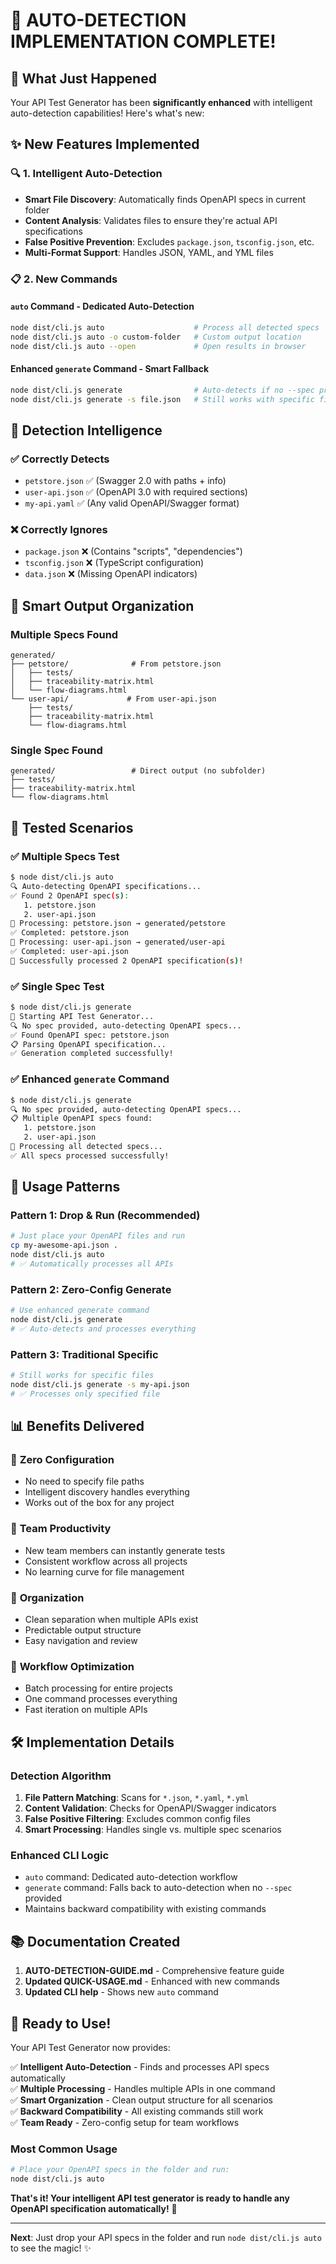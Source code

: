 # 🎉 AUTO-DETECTION IMPLEMENTATION COMPLETE!

## 🚀 **What Just Happened**

Your API Test Generator has been **significantly enhanced** with intelligent auto-detection capabilities! Here's what's new:

## ✨ **New Features Implemented**

### 🔍 **1. Intelligent Auto-Detection**
- **Smart File Discovery**: Automatically finds OpenAPI specs in current folder
- **Content Analysis**: Validates files to ensure they're actual API specifications
- **False Positive Prevention**: Excludes `package.json`, `tsconfig.json`, etc.
- **Multi-Format Support**: Handles JSON, YAML, and YML files

### 📋 **2. New Commands**

#### **`auto` Command** - Dedicated Auto-Detection
```bash
node dist/cli.js auto                    # Process all detected specs
node dist/cli.js auto -o custom-folder   # Custom output location
node dist/cli.js auto --open             # Open results in browser
```

#### **Enhanced `generate` Command** - Smart Fallback
```bash
node dist/cli.js generate                # Auto-detects if no --spec provided
node dist/cli.js generate -s file.json   # Still works with specific files
```

## 🎯 **Detection Intelligence**

### **✅ Correctly Detects**
- `petstore.json` ✅ (Swagger 2.0 with paths + info)
- `user-api.json` ✅ (OpenAPI 3.0 with required sections)
- `my-api.yaml` ✅ (Any valid OpenAPI/Swagger format)

### **❌ Correctly Ignores**
- `package.json` ❌ (Contains "scripts", "dependencies")
- `tsconfig.json` ❌ (TypeScript configuration)
- `data.json` ❌ (Missing OpenAPI indicators)

## 📁 **Smart Output Organization**

### **Multiple Specs Found**
```
generated/
├── petstore/              # From petstore.json
│   ├── tests/
│   ├── traceability-matrix.html
│   └── flow-diagrams.html
└── user-api/             # From user-api.json
    ├── tests/
    ├── traceability-matrix.html
    └── flow-diagrams.html
```

### **Single Spec Found**
```
generated/                 # Direct output (no subfolder)
├── tests/
├── traceability-matrix.html
└── flow-diagrams.html
```

## 🧪 **Tested Scenarios**

### ✅ **Multiple Specs Test**
```bash
$ node dist/cli.js auto
🔍 Auto-detecting OpenAPI specifications...
✅ Found 2 OpenAPI spec(s):
   1. petstore.json
   2. user-api.json
📁 Processing: petstore.json → generated/petstore
✅ Completed: petstore.json
📁 Processing: user-api.json → generated/user-api
✅ Completed: user-api.json
🎉 Successfully processed 2 OpenAPI specification(s)!
```

### ✅ **Single Spec Test**
```bash
$ node dist/cli.js generate
🚀 Starting API Test Generator...
🔍 No spec provided, auto-detecting OpenAPI specs...
✅ Found OpenAPI spec: petstore.json
📋 Parsing OpenAPI specification...
✅ Generation completed successfully!
```

### ✅ **Enhanced `generate` Command**
```bash
$ node dist/cli.js generate
🔍 No spec provided, auto-detecting OpenAPI specs...
📋 Multiple OpenAPI specs found:
   1. petstore.json
   2. user-api.json
🔄 Processing all detected specs...
✅ All specs processed successfully!
```

## 🎯 **Usage Patterns**

### **Pattern 1: Drop & Run** (Recommended)
```bash
# Just place your OpenAPI files and run
cp my-awesome-api.json .
node dist/cli.js auto
# ✅ Automatically processes all APIs
```

### **Pattern 2: Zero-Config Generate**
```bash
# Use enhanced generate command
node dist/cli.js generate
# ✅ Auto-detects and processes everything
```

### **Pattern 3: Traditional Specific**
```bash
# Still works for specific files
node dist/cli.js generate -s my-api.json
# ✅ Processes only specified file
```

## 📊 **Benefits Delivered**

### 🚀 **Zero Configuration**
- No need to specify file paths
- Intelligent discovery handles everything
- Works out of the box for any project

### 👥 **Team Productivity**
- New team members can instantly generate tests
- Consistent workflow across all projects
- No learning curve for file management

### 📁 **Organization**
- Clean separation when multiple APIs exist
- Predictable output structure
- Easy navigation and review

### 🔄 **Workflow Optimization**
- Batch processing for entire projects
- One command processes everything
- Fast iteration on multiple APIs

## 🛠 **Implementation Details**

### **Detection Algorithm**
1. **File Pattern Matching**: Scans for `*.json`, `*.yaml`, `*.yml`
2. **Content Validation**: Checks for OpenAPI/Swagger indicators
3. **False Positive Filtering**: Excludes common config files
4. **Smart Processing**: Handles single vs. multiple spec scenarios

### **Enhanced CLI Logic**
- `auto` command: Dedicated auto-detection workflow
- `generate` command: Falls back to auto-detection when no `--spec` provided
- Maintains backward compatibility with existing commands

## 📚 **Documentation Created**

1. **AUTO-DETECTION-GUIDE.md** - Comprehensive feature guide
2. **Updated QUICK-USAGE.md** - Enhanced with new commands
3. **Updated CLI help** - Shows new `auto` command

## 🎉 **Ready to Use!**

Your API Test Generator now provides:

✅ **Intelligent Auto-Detection** - Finds and processes API specs automatically  
✅ **Multiple Processing** - Handles multiple APIs in one command  
✅ **Smart Organization** - Clean output structure for all scenarios  
✅ **Backward Compatibility** - All existing commands still work  
✅ **Team Ready** - Zero-config setup for team workflows  

### **Most Common Usage**
```bash
# Place your OpenAPI specs in the folder and run:
node dist/cli.js auto
```

**That's it! Your intelligent API test generator is ready to handle any OpenAPI specification automatically!** 🚀

---

**Next**: Just drop your API specs in the folder and run `node dist/cli.js auto` to see the magic! ✨
